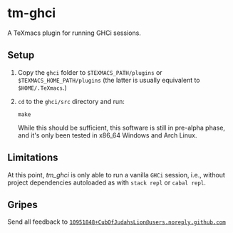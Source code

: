 # tm-ghci

A TeXmacs plugin for running GHCi sessions.

## Setup

1.  Copy the `ghci` folder to `$TEXMACS_PATH/plugins` or `$TEXMACS_HOME_PATH/plugins`
    (the latter is usually equivalent to `$HOME/.TeXmacs`.)

2.  `cd` to the `ghci/src` directory and run:

        make

    While this should be sufficient, this software is still in pre-alpha phase, and
    it's only been tested in x86_64 Windows and Arch Linux.

## Limitations

At this point, *tm_ghci* is only able to run a vanilla `GHCi` session, i.e.,
without project dependencies autoloaded as with `stack repl` or `cabal repl`.

## Gripes

Send all feedback to [`10951848+CubOfJudahsLion@users.noreply.github.com`](mailto:10951848+CubOfJudahsLion@users.noreply.github.com)
